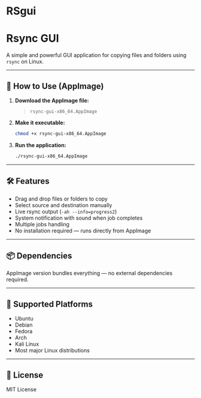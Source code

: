 # RSgui

# Rsync GUI

A simple and powerful GUI application for copying files and folders using `rsync` on Linux.

---

## 🚀 How to Use (AppImage)

1. **Download the AppImage file:**

   > `rsync-gui-x86_64.AppImage`

2. **Make it executable:**

   ```bash
   chmod +x rsync-gui-x86_64.AppImage
   ```

3. **Run the application:**

   ```bash
   ./rsync-gui-x86_64.AppImage
   ```

---

## 🛠️ Features

* Drag and drop files or folders to copy
* Select source and destination manually
* Live rsync output (`-ah --info=progress2`)
* System notification with sound when job completes
* Multiple jobs handling
* No installation required — runs directly from AppImage

---

## 📦 Dependencies

AppImage version bundles everything — no external dependencies required.

---

## 🐧 Supported Platforms

* Ubuntu
* Debian
* Fedora
* Arch
* Kali Linux
* Most major Linux distributions

---

## 📜 License

MIT License

```
